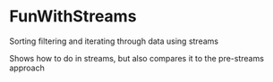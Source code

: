 # FunWithStreams

Sorting filtering and iterating through data using streams

Shows how to do in streams, but also compares it to the pre-streams approach